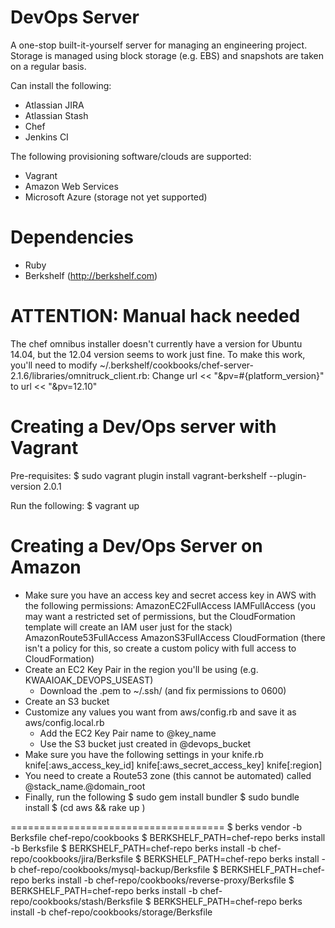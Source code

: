 DevOps Server
=============

A one-stop built-it-yourself server for managing an engineering project.
Storage is managed using block storage (e.g. EBS) and snapshots are taken on a regular basis.

Can install the following:
* Atlassian JIRA
* Atlassian Stash
* Chef
* Jenkins CI

The following provisioning software/clouds are supported:
* Vagrant
* Amazon Web Services
* Microsoft Azure (storage not yet supported)

Dependencies
============
* Ruby
* Berkshelf (http://berkshelf.com)

ATTENTION: Manual hack needed
======================
The chef omnibus installer doesn't currently have a version for Ubuntu 14.04, but the 12.04 version
seems to work just fine. To make this work, you'll need to modify ~/.berkshelf/cookbooks/chef-server-2.1.6/libraries/omnitruck_client.rb:
    Change
        url << "&pv=#{platform_version}"
    to
        url << "&pv=12.10"

Creating a Dev/Ops server with Vagrant
======================================
Pre-requisites:
    $ sudo vagrant plugin install vagrant-berkshelf --plugin-version 2.0.1

Run the following:
    $ vagrant up

Creating a Dev/Ops Server on Amazon
===================================
* Make sure you have an access key and secret access key in AWS with the following permissions:
    AmazonEC2FullAccess
    IAMFullAccess (you may want a restricted set of permissions, but the CloudFormation template will create an IAM user just for the stack)
    AmazonRoute53FullAccess
    AmazonS3FullAccess
    CloudFormation (there isn't a policy for this, so create a custom policy with full access to CloudFormation)
* Create an EC2 Key Pair in the region you'll be using (e.g. KWAAIOAK_DEVOPS_USEAST)
    * Download the .pem to ~/.ssh/ (and fix permissions to 0600)
* Create an S3 bucket
* Customize any values you want from aws/config.rb and save it as aws/config.local.rb
    * Add the EC2 Key Pair name to @key_name
    * Use the S3 bucket just created in @devops_bucket
* Make sure you have the following settings in your knife.rb
    knife[:aws_access_key_id]
    knife[:aws_secret_access_key]
    knife[:region]
* You need to create a Route53 zone (this cannot be automated) called @stack_name.@domain_root
* Finally, run the following
    $ sudo gem install bundler
    $ sudo bundle install
    $ (cd aws && rake up )

=====================================
    $ berks vendor -b Berksfile chef-repo/cookbooks
    $ BERKSHELF_PATH=chef-repo berks install -b Berksfile
    $ BERKSHELF_PATH=chef-repo berks install -b chef-repo/cookbooks/jira/Berksfile
    $ BERKSHELF_PATH=chef-repo berks install -b chef-repo/cookbooks/mysql-backup/Berksfile
    $ BERKSHELF_PATH=chef-repo berks install -b chef-repo/cookbooks/reverse-proxy/Berksfile
    $ BERKSHELF_PATH=chef-repo berks install -b chef-repo/cookbooks/stash/Berksfile
    $ BERKSHELF_PATH=chef-repo berks install -b chef-repo/cookbooks/storage/Berksfile
